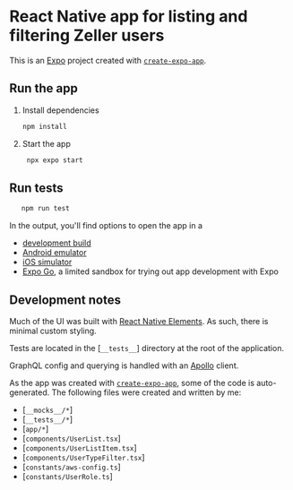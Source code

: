 # React Native app for listing and filtering Zeller users

This is an [Expo](https://expo.dev) project created with [`create-expo-app`](https://www.npmjs.com/package/create-expo-app).

## Run the app

1. Install dependencies

   ```bash
   npm install
   ```

2. Start the app

   ```bash
    npx expo start
   ```

## Run tests

```bash
   npm run test
```

In the output, you'll find options to open the app in a

- [development build](https://docs.expo.dev/develop/development-builds/introduction/)
- [Android emulator](https://docs.expo.dev/workflow/android-studio-emulator/)
- [iOS simulator](https://docs.expo.dev/workflow/ios-simulator/)
- [Expo Go](https://expo.dev/go), a limited sandbox for trying out app development with Expo

## Development notes

Much of the UI was built with [React Native Elements](https://reactnativeelements.com). As such, there is minimal custom styling.

Tests are located in the [`__tests__`] directory at the root of the application.

GraphQL config and querying is handled with an [Apollo](https://www.apollographql.com/docs/react/integrations/react-native) client.

As the app was created with [`create-expo-app`](https://www.npmjs.com/package/create-expo-app), some of the code is auto-generated. The following files were created and written by me:

- [`__mocks__/*`]
- [`__tests__/*`]
- [`app/*`]
- [`components/UserList.tsx`]
- [`components/UserListItem.tsx`]
- [`components/UserTypeFilter.tsx`]
- [`constants/aws-config.ts`]
- [`constants/UserRole.ts`]
